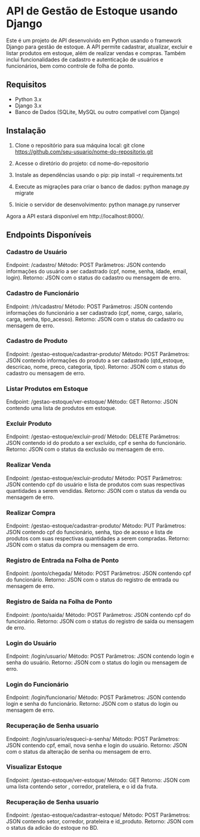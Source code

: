 # API de Gestão de Estoque usando Django
Este é um projeto de API desenvolvido em Python usando o framework Django para gestão de estoque. A API permite cadastrar, atualizar, excluir e listar produtos em estoque, além de realizar vendas e compras. Também inclui funcionalidades de cadastro e autenticação de usuários e funcionários, bem como controle de folha de ponto.

## Requisitos
- Python 3.x
- Django 3.x
- Banco de Dados (SQLite, MySQL ou outro compatível com Django)

## Instalação

1. Clone o repositório para sua máquina local:
git clone https://github.com/seu-usuario/nome-do-repositorio.git

2. Acesse o diretório do projeto:
cd nome-do-repositorio


3. Instale as dependências usando o pip:
pip install -r requirements.txt

4. Execute as migrações para criar o banco de dados:
python manage.py migrate

5. Inicie o servidor de desenvolvimento:
python manage.py runserver

Agora a API estará disponível em http://localhost:8000/.

## Endpoints Disponíveis
### Cadastro de Usuário
Endpoint: /cadastro/
Método: POST
Parâmetros: JSON contendo informações do usuário a ser cadastrado (cpf, nome, senha, idade, email, login).
Retorno: JSON com o status do cadastro ou mensagem de erro.

### Cadastro de Funcionário
Endpoint: /rh/cadastro/
Método: POST
Parâmetros: JSON contendo informações do funcionário a ser cadastrado (cpf, nome, cargo, salario, carga, senha, tipo_acesso).
Retorno: JSON com o status do cadastro ou mensagem de erro.

### Cadastro de Produto
Endpoint: /gestao-estoque/cadastrar-produto/
Método: POST
Parâmetros: JSON contendo informações do produto a ser cadastrado (qtd_estoque, descricao, nome, preco, categoria, tipo).
Retorno: JSON com o status do cadastro ou mensagem de erro.

### Listar Produtos em Estoque
Endpoint: /gestao-estoque/ver-estoque/
Método: GET
Retorno: JSON contendo uma lista de produtos em estoque.

### Excluir Produto
Endpoint: /gestao-estoque/excluir-prod/
Método: DELETE
Parâmetros: JSON contendo id do produto a ser excluído, cpf e senha do funcionário.
Retorno: JSON com o status da exclusão ou mensagem de erro.

### Realizar Venda
Endpoint: /gestao-estoque/excluir-produto/
Método: POST
Parâmetros: JSON contendo cpf do usuário e lista de produtos com suas respectivas quantidades a serem vendidas.
Retorno: JSON com o status da venda ou mensagem de erro.

### Realizar Compra
Endpoint: /gestao-estoque/cadastrar-produto/
Método: PUT
Parâmetros: JSON contendo cpf do funcionário, senha, tipo de acesso e lista de produtos com suas respectivas quantidades a serem compradas.
Retorno: JSON com o status da compra ou mensagem de erro.

### Registro de Entrada na Folha de Ponto
Endpoint: /ponto/chegada/
Método: POST
Parâmetros: JSON contendo cpf do funcionário.
Retorno: JSON com o status do registro de entrada ou mensagem de erro.

### Registro de Saída na Folha de Ponto
Endpoint: /ponto/saida/
Método: POST
Parâmetros: JSON contendo cpf do funcionário.
Retorno: JSON com o status do registro de saída ou mensagem de erro.

### Login do Usuário
Endpoint: /login/usuario/
Método: POST
Parâmetros: JSON contendo login e senha do usuário.
Retorno: JSON com o status do login ou mensagem de erro.

### Login do Funcionário
Endpoint: /login/funcionario/
Método: POST
Parâmetros: JSON contendo login e senha do funcionário.
Retorno: JSON com o status do login ou mensagem de erro.

### Recuperação de Senha usuario
Endpoint: /login/usuario/esqueci-a-senha/
Método: POST
Parâmetros: JSON contendo cpf, email, nova senha e login do usuário.
Retorno: JSON com o status da alteração de senha ou mensagem de erro.

### Visualizar Estoque
Endpoint: /gestao-estoque/ver-estoque/
Método: GET
Retorno: JSON com uma lista contendo setor , corredor, prateliera, e o id da fruta.

### Recuperação de Senha usuario
Endpoint: /gestao-estoque/cadastrar-estoque/
Método: POST
Parâmetros: JSON contendo setor, corredor, prateleira e id_produto.
Retorno: JSON com o status da adicão do estoque no BD.


